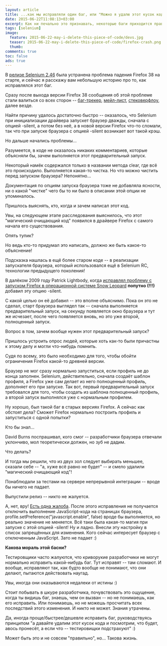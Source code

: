 ```yaml
---
layout: article
title: ...как мы исправляли один баг, или "Можно я удалю этот кусок кода?"
date: 2015-06-22T11:08:13+03:00
excerpt: Как ни печально это признавать, некоторые баги приходится править "наугад", скрестив пальцы в надежде, что ничего не сломается. Ну или почти ничего.
tags: [selenium]
image:
  feature: 2015-06-22-may-i-delete-this-piece-of-code/devs.jpg
  teaser: 2015-06-22-may-i-delete-this-piece-of-code/firefox-crash.png
  thumb:
comments: true
toc: false
ads: true
---
```

В [релизе Selenium 2.46](http://selenium2.ru/news/138-selenium-246.html) была устранена проблема падения Firefox 38 на старте, и сейчас я расскажу вам небольшую историю про то, как исправлялся этот баг.

Сразу после выхода версии Firefox 38 сообщения об этой проблеме стали валиться со всех сторон -- [баг-трекер](https://github.com/SeleniumHQ/selenium/issues/437), [мейл-лист](https://groups.google.com/d/topic/selenium-users/Kj3C1tY5S3Y/discussion), [стековерфлоу](http://stackoverflow.com/questions/30307309/strange-crash-opening-firefox-only-on-work-machine), далее везде.

Найти причину удалось достаточно быстро -- оказалось, что Selenium при инициализации драйвера запускет браузер дважды, сначала с опцией -silent, а потом без неё, а в новой версии Firefox что-то сломали, так что при запуске браузера с опцией -silent возникает вот такой крэш.

Но дальше начались проблемы...

Разумеется, в коде не оказалось никаких комментариев, которые объясняли бы, зачем выполняется этот предварительный запуск.

Некоторый намёк содержался только в названии метода clear, где всё это происходило. Выполняется какая-то чистка. Но что можно чистить перед запуском браузера? Непонятно...

Документация по опциям запуска браузера тоже не добавляла ясности, ни о какой "чистке" чего бы то ни было в описании этой опции не упоминалось.

Пришлось выяснять, кто, когда и зачем написал этот код.

Увы, на следующем этапе расследования выяснилось, что этот "магический очищающий код" появился в драйвере Firefox с самого начала его существования.

Опять тупик?

Но ведь кто-то придумал это написать, должно же быть какое-то объяснение!

Подсказка нашлась в ещё более старом коде -- в реализации запускателя браузера, который использовался ещё в Selenium RC, технологии предыдущего поколения!

В далёком 2009 году Patrick Lightbody, когда [исправлял проблему с запуском Firefox в операционной системе Snow Leopard](https://github.com/SeleniumHQ/selenium/commit/6d3c92601da96b861b9fec30dfc3482fd0cacf1f) **попутно (!!!)** добавил эту опцию -silent.

С какой целью он её добавил -- это вполне объяснимо. Пока он это не сделал, старт браузера выглядел так -- сначала выполняется предварительный запуск, на секунду появляется окно браузера и тут же исчезает, после чего появляется вновь, но это уже второй, полноценный запуск.

Вопрос в том, зачем вообще нужен этот предварительный запуск?

Пришлось устроить опрос людей, которые хоть как-то были причастны к этому делу и могли что-нибудь помнить.

Судя по всему, это было необходимо для того, чтобы обойти ограничения Firefox какой-то древней версии.

Браузер не мог сразу нормально запуститься, если профиль не до конца заполнен. Selenium, действительно, сначала создаёт шаблон профиля, а Firefox уже сам делает из него полноценный профиль, дополняет его при запуске. Так вот, первый предварительный запуск требовался для того, чтобы создать из шаблона полноценный профиль, а второй запуск выполнялся уже с нормальным профилем.

Ну хорошо, был такой баг в старых версиях Firefox. А сейчас как обстоят дела? Сможет Firefox нормально построить профиль и запуститься с одной попытки?

Кто бы знал...

David Burns поспрашивал, кого смог -- разработчики браузера отвечали уклончиво, мол теоретически должен, но зуб не дадим.

Что делать?

И тогда мы решили, что из двух зол следует выбирать меньшее, сказали себе -- "а, хуже всё равно не будет" -- и смело удалили "магический очищающий код"!

Понаблюдали за тестами на сервере непрерывной интеграции -- вроде бы ничего не падает.

Выпустили релиз -- никто не жалуется.

А, нет, вру! [Есть одна жалоба](https://github.com/SeleniumHQ/selenium/issues/635). После этого исправления не получается отключить выполнение JavaScript-кода на страницах браузера, profile.setPreference("javascript.enable", false) вроде бы выполняется, но реально значение не меняется. Всё таки была какая-то магия при запуске с этой опцией -silent! Ну и ладно. Внесли эту настройку в список запрещённых для изменения. Кого сейчас интересует браузер с отключенным JavaScript. Зато не падает :)

**Какова мораль этой басни?**

Тестировщики часто жалуются, что криворукие разработчики не могут нормально исправить какой-нибудь баг. Тут исправят -- там сломают. И вообще, исправляют так, как будто вообще не понимают, что они делают, пытаются действовать наугад.

Увы, иногда они оказываются недалеки от истины :)

Стоит побывать в шкуре разработчика, почувствовать это ощущение, когда ты видишь баг, знаешь, чем он вызван -- но не понимаешь, как его исправить. Или понимаешь, но не можешь просчитать всех последствий этого изменения. И никто не может. Знания утрачены.

Да, иногда проще/быстрее/дешевле исправить баг, руководствуясь принципом "а давайте удалим этот кусок кода и посмотрим, что будет, авось пронесёт, а если что -- тестировищки подстрахуют" :)

Может быть это и не совсем "правильно", но... Такова жизнь.
